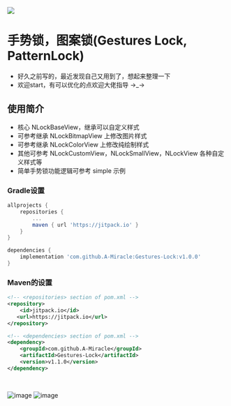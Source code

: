
[![](https://jitpack.io/v/A-Miracle/Gestures-Lock.svg)](https://jitpack.io/#A-Miracle/Gestures-Lock)

# 手势锁，图案锁(Gestures Lock, PatternLock)

- 好久之前写的，最近发现自己又用到了，想起来整理一下
- 欢迎start，有可以优化的点欢迎大佬指导 →_→

## 使用简介
- 核心 NLockBaseView，继承可以自定义样式
- 可参考继承 NLockBitmapView 上修改图片样式
- 可参考继承 NLockColorView 上修改纯绘制样式
- 其他可参考 NLockCustomView，NLockSmallView，NLockView 各种自定义样式等
- 简单手势锁功能逻辑可参考 simple 示例

### Gradle设置


```gradle
allprojects {
    repositories {
        ...
        maven { url 'https://jitpack.io' }
    }
}

dependencies {
    implementation 'com.github.A-Miracle:Gestures-Lock:v1.0.0'
}
```

### Maven的设置

```xml
<!-- <repositories> section of pom.xml -->
<repository>
    <id>jitpack.io</id>
   <url>https://jitpack.io</url>
</repository>

<!-- <dependencies> section of pom.xml -->
<dependency>
    <groupId>com.github.A-Miracle</groupId>
    <artifactId>Gestures-Lock</artifactId>
    <version>v1.1.0</version>
</dependency>
```

<br/>

![image](https://raw.githubusercontent.com/A-Miracle/Gestures-Lock/blob/master/demo2.gif)
![image](https://raw.githubusercontent.com/A-Miracle/Gestures-Lock/blob/master/demo.gif)
